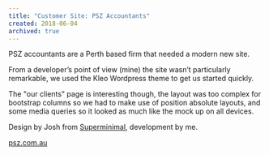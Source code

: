 ```yaml
---
title: "Customer Site: PSZ Accountants"
created: 2018-06-04
archived: true
---
```

PSZ accountants are a Perth based firm that needed a modern new site.

From a developer’s point of view (mine) the site wasn’t particularly remarkable, we used the Kleo Wordpress theme to get us started quickly.

The "our clients" page is interesting though, the layout was too complex for bootstrap columns so we had to make use of position absolute layouts, and some media queries so it looked as much like the mock up on all devices.

Design by Josh from [Superminimal](https://superminimal.com.au/), development by me.

[psz.com.au](https://psz.com.au/)
